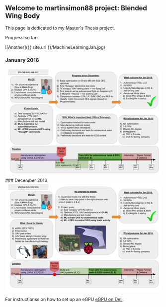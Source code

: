 ## Welcome to martinsimon88 project: Blended Wing Body

This page is dedicated to my Master's Thesis project.

Progress so far:

![Another]({{ site.url }}/MachineLearningJan.jpg)
### January 2016
<img src="MachineLearningJan.jpg" alt="Smiley face" align="middle">
### December 2016
<img src="MachineLearningDec.jpg" alt="Smiley face" align="middle">


For instructionss on how to set up an eGPU [eGPU on Dell](/eGPU_Dell/eGPU_Dell.html).

